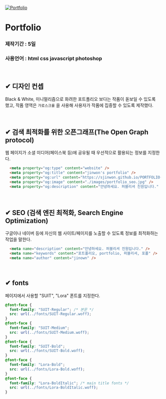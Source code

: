 [![Portfolio](./favicon.ico)](https://github.com/Sjinwon/PORTFOLIO-2022)

# Portfolio
### 제작기간 : 5일
### 사용언어 : html css javascript photoshop

<br>

## ✔ 디자인 컨셉
Black & White, 미니멀리즘으로 화려한 포트폴리오 보다는 작품이 돋보일 수 있도록 했고, 작품 영역은 `가로스크롤` 을 사용해 사용자가 작품에 집중할 수 있도록 제작했다.

<br>

## ✔ 검색 최적화를 위한 오픈그래프(The Open Graph protocol)
웹 페이지가 소셜 미디어(페이스북 등)에 공유될 때 우선적으로 활용되는 정보를 지정한다.

``` html
  <meta property="og:type" content="website" />
  <meta property="og:title" content="jinwon's portfolio" />  
  <meta property="og:url" content="https://sjinwon.github.io/PORTFOLIO-2022/" />
  <meta property="og:image" content="./images/portfolio_seo.jpg" />
  <meta property="og:description" content="안녕하세요. 퍼블리셔 진원입니다." />
```

<br>

## ✔ SEO (검색 엔진 최적화, Search Engine Optimization)
구글이나 네이버 등에 자신의 웹 사이트/페이지를 노출할 수 있도록 정보를 최적화하는 작업을 말한다.

``` html
  <meta name="description" content="안녕하세요. 퍼블리셔 진원입니다." />
  <meta name="keywords" content="포트폴리오, portfolio, 퍼블리셔, 포폴" />
  <meta name="author" content="jinown" />
```


<br>

## ✔ fonts
페이지에서 사용할 "SUIT", "Lora" 폰트를 지정한다.

``` css
@font-face {
  font-family: "SUIT-Regular"; /* 본문 */
  src: url(../fonts/SUIT-Regular.woff);
}
@font-face {
  font-family: "SUIT-Medium";
  src: url(../fonts/SUIT-Medium.woff);
}
@font-face {
  font-family: "SUIT-Bold";
  src: url(../fonts/SUIT-Bold.woff);
}
@font-face {
  font-family: "Lora-Bold";
  src: url(../fonts/Lora-Bold.woff);
}
@font-face {
  font-family: "Lora-BoldItalic"; /* main title fonts */
  src: url(../fonts/Lora-BoldItalic.woff);
}
```
